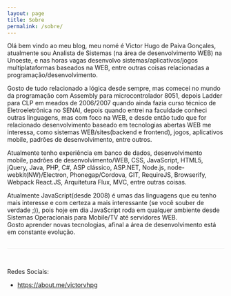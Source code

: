 ```yaml
---
layout: page
title: Sobre
permalink: /sobre/
---
```


<p> Olá bem vindo  ao  meu  blog, meu nomé é Victor Hugo de Paiva Gonçales,  atualmente  sou  Analista de Sistemas (na área de desenvolvimento WEB)  na Unoeste,    e nas horas  vagas desenvolvo  sistemas/aplicativos/jogos multiplataformas baseados     na WEB, entre  outras  coisas  relacionadas a programação/desenvolvimento.<br /> </p>

<p> Gosto de tudo relacionado a lógica desde sempre, mas comecei no mundo da programação com Assembly para microcontrolador 8051, depois Ladder para CLP em meados de 2006/2007  quando ainda fazia curso  técnico de Eletroeletrônica no SENAI, depois quando entrei  na  faculdade conheci outras  linguagens, mas com foco na WEB, e desde  então tudo que  for relacionado desenvolvimento baseado  em tecnologias abertas WEB me interessa, como  sistemas WEB/sites(backend e frontend), jogos, aplicativos mobile, padrões de desenvolvimento,   entre  outros.

</p>

<p> Atualmente tenho experiência em banco de dados, desenvolvimento mobile, padrões de desenvolvimento/WEB, CSS, JavaScript, HTML5, jQuery, Java, PHP, C#,  ASP clássico, ASP.NET, Node.js, node-webkit(NW)/Electron, Phonegap/Cordova, GIT, RequireJS, Browserify, Webpack React.JS, Arquitetura Flux, MVC,   entre outras  coisas.  </p>  <p> Atualmente JavaScript(desde 2008)  é umas  das linguagens que eu tenho mais interesse  e com certeza  a mais interessante (se você souber de verdade ;)), pois hoje em dia JavaScript  roda em qualquer  ambiente  desde Sistemas Operacionais para Mobile/TV até servidores WEB.<br /> Gosto aprender novas tecnologias, afinal a área de  desenvolvimento está em constante evolução.

</p>

<div style="border-top:1px solid #E8E8E8;margin:30px 0;padding:30px 0">

Redes Sociais:
<ul>

<li> <a href="https://about.me/victorvhpg" target="_blank" > https://about.me/victorvhpg </a> </li>

</ul>

</div>

